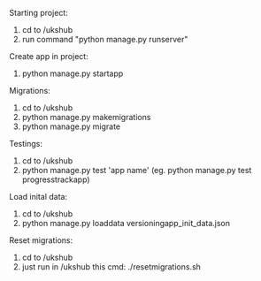 Starting project:

1. cd to /ukshub
2. run command "python manage.py runserver"

Create app in project:

1. python manage.py startapp <name>

Migrations:

1. cd to /ukshub
2. python manage.py makemigrations
3. python manage.py migrate

Testings:

1. cd to /ukshub
2. python manage.py test 'app name' (eg. python manage.py test progresstrackapp)

Load inital data:

1. cd to /ukshub
2. python manage.py loaddata versioningapp_init_data.json

Reset migrations:

1. cd to /ukshub
2. just run in /ukshub this cmd: ./resetmigrations.sh
